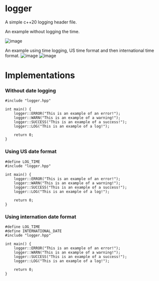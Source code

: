 # logger
A simple c++20 logging header file.

An example without logging the time.

![image](https://github.com/DiamondOreMaster/logger/assets/102474184/d04fb41c-66ff-48be-8db5-ad8ad2a6371f)

An example using time logging, US time format and then international time format.
![image](https://github.com/DiamondOreMaster/logger/assets/102474184/e5beb58d-ce98-4a5d-b62c-75b17a97575a)
![image](https://github.com/DiamondOreMaster/logger/assets/102474184/0f884820-0c7f-46c0-b5b9-58669365bf94)

<h1>Implementations</h1>

<h3>Without date logging</h3>

```
#include "logger.hpp"

int main() {
    logger::ERROR("This is an example of an error!");
    logger::WARN("This is an example of a warning!");
    logger::SUCCESS("This is an example of a success!");
    logger::LOG("This is an example of a log!");

    return 0;
}
```

<h3>Using US date format</h3>

```
#define LOG_TIME
#include "logger.hpp"

int main() {
    logger::ERROR("This is an example of an error!");
    logger::WARN("This is an example of a warning!");
    logger::SUCCESS("This is an example of a success!");
    logger::LOG("This is an example of a log!");

    return 0;
}
```

<h3>Using internation date format</h3>

```
#define LOG_TIME
#define INTERNATIONAL_DATE
#include "logger.hpp"

int main() {
    logger::ERROR("This is an example of an error!");
    logger::WARN("This is an example of a warning!");
    logger::SUCCESS("This is an example of a success!");
    logger::LOG("This is an example of a log!");

    return 0;
}
```
